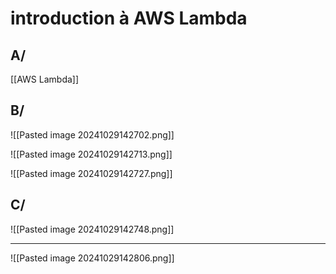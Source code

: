 # introduction à AWS Lambda


## A/
[[AWS Lambda]]



## B/

![[Pasted image 20241029142702.png]]

![[Pasted image 20241029142713.png]]


![[Pasted image 20241029142727.png]]




## C/

![[Pasted image 20241029142748.png]]



--------------------------------------------------------------------------


![[Pasted image 20241029142806.png]]


